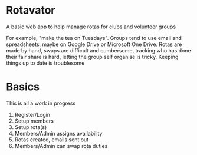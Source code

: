 # Rotavator

A basic web app to help manage rotas for clubs and volunteer groups

For example, "make the tea on Tuesdays". Groups tend to use email and spreadsheets, maybe on Google Drive or Microsoft One Drive.
Rotas are made by hand, swaps are difficult and cumbersome, tracking who has done their fair share is hard, letting the group
self organise is tricky. Keeping things up to date is troublesome

# Basics

This is all a work in progress

1. Register/Login
2. Setup members
3. Setup rota(s)
4. Members/Admin assigns availability
5. Rotas created, emails sent out
6. Members/Admin can swap rota duties

